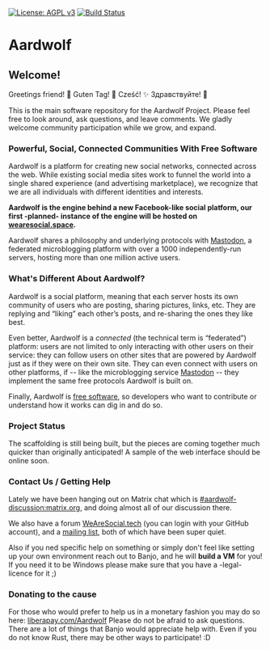[![License: AGPL v3](https://img.shields.io/badge/License-AGPL%20v3-blue.svg)](http://www.gnu.org/licenses/agpl-3.0)
[![Build Status](https://travis-ci.org/BanjoFox/aardwolf.svg?branch=master)](https://travis-ci.org/BanjoFox/aardwolf)

# Aardwolf

## Welcome!
Greetings friend! 
:tada: Guten Tag! :balloon: Cześć! :sparkles: Здравствуйте! :star2:

This is the main software repository for the Aardwolf Project. Please feel free to look around, ask questions, and leave comments. We gladly welcome community participation while we grow, and expand.

### Powerful, Social, Connected Communities With Free Software

Aardwolf is a platform for creating new social networks, connected across the web. While existing social media sites work to funnel the world into a single shared experience (and advertising marketplace), we recognize that we are all individuals with different identities and interests.

**Aardwolf is the engine behind a new Facebook-like social platform, our first -planned- instance of the engine will be hosted on [wearesocial.space](http://wearesocial.space).**

Aardwolf shares a philosophy and underlying protocols with [Mastodon](http://joinmastodon.org), a federated microblogging platform with over a 1000 independently-run servers, hosting more than one million active users.


### What's Different About Aardwolf?

Aardwolf is a social platform, meaning that each server hosts its own community of users who are posting, sharing pictures, links, etc. They are replying and “liking” each other’s posts, and re-sharing the ones they like best.

Even better, Aardwolf is a *connected* (the technical term is “federated”) platform: users are not limited to only interacting with other users on their service: they can follow users on other sites that are powered by Aardwolf just as if they were on their own site. They can even connect with users on other platforms, if -- like the microblogging service [Mastodon](http://joinmastodon.org) -- they implement the same free protocols Aardwolf is built on.

Finally, Aardwolf is [free software](https://github.com/banjofox/aardwolf), so developers who want to contribute or understand how it works can dig in and do so.


### Project Status

The scaffolding is still being built, but the pieces are coming together much quicker than originally anticipated! A sample of the web interface should be online soon.


### Contact Us / Getting Help
Lately we have been hanging out on Matrix chat which is [#aardwolf-discussion:matrix.org](https://riot.im/app/#/room/#aardwolf-discussion:matrix.org), and doing almost all of our discussion there.

We also have a forum [WeAreSocial.tech](http://wearesocial.tech/) (you can login with your GitHub account), and a [mailing list](https://lists.riseup.net/www/info/aardwolf-development), both of which have been super quiet. 

Also if you ned specific help on something or simply don't feel like setting up your own environment reach out to Banjo, and he will **build a VM** for you! If you need it to be Windows please make sure that you have a -legal- licence for it ;)

### Donating to the cause

For those who would prefer to help us in a monetary fashion you may do so here: [liberapay.com/Aardwolf](https://liberapay.com/Aardwolf)
Please do not be afraid to ask questions. There are a lot of things that Banjo would appreciate help with. Even if you do not know Rust, there may be other ways to participate! :D

